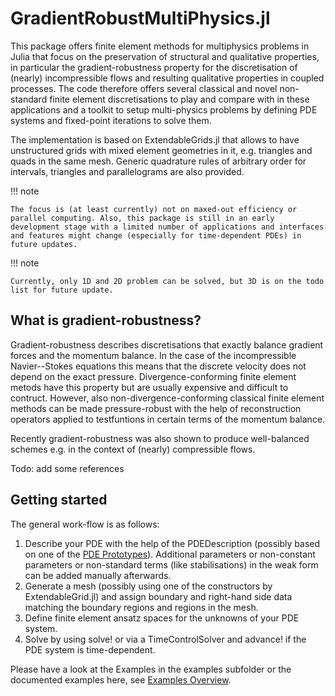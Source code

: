 # GradientRobustMultiPhysics.jl

This package offers finite element methods for multiphysics problems in Julia that focus on the preservation of structural and qualitative properties, in particular the gradient-robustness property for the discretisation of (nearly) incompressible flows and resulting qualitative properties in coupled processes. The code therefore offers several classical and novel non-standard finite element discretisations to play and compare with in these applications and a toolkit to setup multi-physics problems by defining PDE systems and fixed-point iterations to solve them.

The implementation is based on ExtendableGrids.jl that allows to have unstructured grids with mixed element geometries in it, e.g. triangles and quads in the same mesh. Generic quadrature rules of arbitrary order for intervals, triangles and parallelograms are also provided.

!!! note

    The focus is (at least currently) not on maxed-out efficiency or parallel computing. Also, this package is still in an early development stage with a limited number of applications and interfaces and features might change (especially for time-dependent PDEs) in future updates.


!!! note

    Currently, only 1D and 2D problem can be solved, but 3D is on the todo list for future update.


## What is gradient-robustness?

Gradient-robustness describes discretisations that exactly balance gradient forces and the momentum balance. In the case of the incompressible Navier--Stokes equations this means that the discrete velocity does not depend on the exact pressure. Divergence-conforming finite element metods have this property but are usually expensive and difficult to contruct. However, also non-divergence-conforming classical finite element methods can be made pressure-robust with the help of reconstruction operators applied to testfuntions in certain terms of the momentum balance.

Recently gradient-robustness was also shown to produce well-balanced schemes e.g. in the context of (nearly) compressible flows.

Todo: add some references


## Getting started

The general work-flow is as follows:

1. Describe your PDE with the help of the PDEDescription (possibly based on one of the [PDE Prototypes](@ref)). Additional parameters or non-constant parameters or non-standard terms (like stabilisations) in the weak form can be added manually afterwards.
2. Generate a mesh (possibly using one of the constructors by ExtendableGrid.jl) and assign boundary and right-hand side data matching the boundary regions and regions in the mesh.
3. Define finite element ansatz spaces for the unknowns of your PDE system.
4. Solve by using solve! or via a TimeControlSolver and advance! if the PDE system is time-dependent.

Please have a look at the Examples in the examples subfolder or the documented examples here, see [Examples Overview](@ref).
